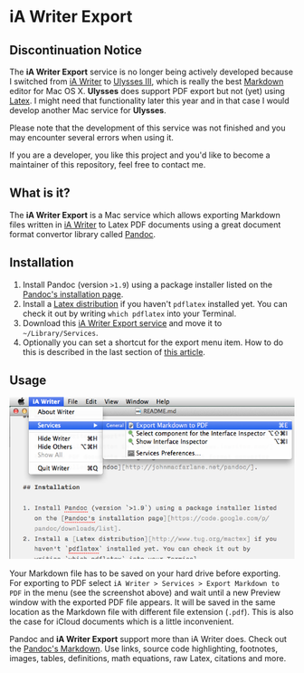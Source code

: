 # iA Writer Export

## Discontinuation Notice

The **iA Writer Export** service is no longer being actively developed because I switched from [iA Writer](http://www.iawriter.com/) to [Ulysses III](http://www.ulyssesapp.com), which is really the best [Markdown](http://daringfireball.net/projects/markdown/) editor for Mac OS X. **Ulysses** does support PDF export but not (yet) using [Latex](http://latex-project.org). I might need that functionality later this year and in that case I would develop another Mac service for **Ulysses**.

Please note that the development of this service was not finished and you may encounter several errors when using it.

If you are a developer, you like this project and you'd like to become a maintainer of this repository, feel free to contact me.

## What is it?

The **iA Writer Export** is a Mac service which allows exporting Markdown files written in [iA Writer](http://www.iawriter.com/) to Latex PDF documents using a great document format convertor library called [Pandoc](http://johnmacfarlane.net/pandoc/).

## Installation

1. Install Pandoc (version `>1.9`) using a package installer listed on the [Pandoc's installation page](https://code.google.com/p/pandoc/downloads/list).
2. Install a [Latex distribution](http://www.tug.org/mactex) if you haven't `pdflatex` installed yet. You can check it out by writing `which pdflatex` into your Terminal.
3. Download this [iA Writer Export service](https://github.com/lukaskubanek/iA-Writer-Export/archive/master.zip) and move it to `~/Library/Services`.
4. Optionally you can set a shortcut for the export menu item. How to do this is described in the last section of [this article](http://www.makeuseof.com/tag/how-to-create-your-own-services-menus-mac/).

## Usage

![](Screenshot.png)

Your Markdown file has to be saved on your hard drive before exporting. For exporting to PDF select `iA Writer > Services > Export Markdown to PDF` in the menu (see the screenshot above) and wait until a new Preview window with the exported PDF file appears. It will be saved in the same location as the Markdown file with different file extension (`.pdf`). This is also the case for iCloud documents which is a little inconvenient.

Pandoc and **iA Writer Export** support more than iA Writer does. Check out the [Pandoc's Markdown](http://johnmacfarlane.net/pandoc/demo/example9/pandocs-markdown.html). Use links, source code highlighting, footnotes, images, tables, definitions, math equations, raw Latex, citations and more.

